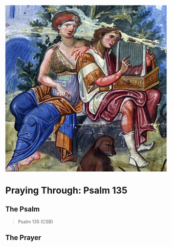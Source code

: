 <img class="intro-right" src="art-paris-psalter.jpg">

<style>
  li {list-style-type: none;}
  p + ul {
    margin-top: -18px;
}
</style>

# Praying Through: Psalm 135

## The Psalm

>Psalm 135 (CSB)  

## The Prayer

<div style="font-variant: small-caps;">

</div>

